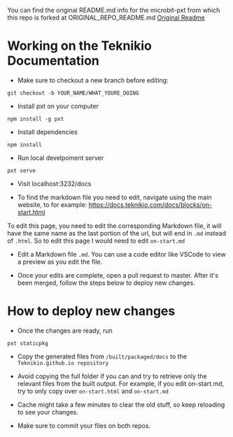You can find the original README.md info for the microbit-pxt from which this repo is forked at ORIGINAL_REPO_README.md [Original Readme](ORIGINAL_REPO_README.md)

# Working on the Teknikio Documentation

- Make sure to checkout a new branch before editing:

```
git checkout -b YOUR_NAME/WHAT_YOURE_DOING
```

- Install pxt on your computer

```
npm install -g pxt
```

- Install dependencies

```
npm install
```

- Run local develpoment server

```
pxt serve
```

- Visit localhost:3232/docs

- To find the markdown file you need to edit, navigate using the main website, to for example:
  https://docs.teknikio.com/docs/blocks/on-start.html

To edit this page, you need to edit the corresponding Markdown file, it will have the same name as the last portion of the url, but will end in `.md` instead of `.html`. So to edit this page I would need to edit `on-start.md`

- Edit a Markdown file `.md`. You can use a code editor like VSCode to view a preview as you edit the file.

- Once your edits are complete, open a pull request to master. After it's been merged, follow the steps below to deploy new changes.

# How to deploy new changes

- Once the changes are ready, run

```
pxt staticpkg
```

- Copy the generated files from `/built/packaged/docs` to the `Teknikio.github.io repository`

- Avoid copying the full folder if you can and try to retrieve only the relevant files from the built output. For example, if you edit on-start.md, try to only copy over `on-start.html` and `on-start.md`

- Cache might take a few minutes to clear the old stuff, so keep reloading to see your changes.

- Make sure to commit your files on both repos.
